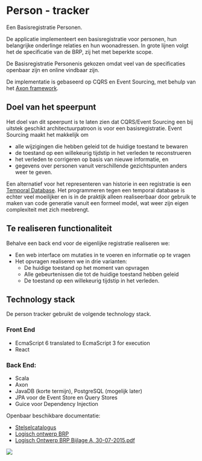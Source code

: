 # Person - tracker

Een Basisregistratie Personen.

De applicatie implementeert een basisregistratie voor personen, hun belangrijke
onderlinge relaties en hun woonadressen. In grote lijnen volgt het de
specificatie van de BRP, zij het met beperkte scope.

De Basisregistratie Personenis gekozen omdat veel van de specificaties openbaar
zijn en online vindbaar zijn.

De implementatie is gebaseerd op CQRS en Event Sourcing, met behulp van het
[Axon framework](http://www.axonframework.com).


## Doel van het speerpunt

Het doel van dit speerpunt is te laten zien dat CQRS/Event Sourcing een bij
uitstek geschikt architectuurpatroon is voor een basisregistratie. Event
Sourcing maakt het makkelijk om

- alle wijzigingen die hebben geleid tot de huidige toestand te bewaren
- de toestand op een willekeurig tijdstip in het verleden te reconstrueren
- het verleden te corrigeren op basis van nieuwe informatie, en
- gegevens over personen vanuit verschillende gezichtspunten anders weer te geven.

Een alternatief voor het representeren van historie in een registratie is een
[Temporal Database](https://en.wikipedia.org/wiki/Temporal_database). Het
programmeren tegen een temporal database is echter veel moeilijker en is in de
praktijk alleen realiseerbaar door gebruik te maken van code generatie vanuit
een formeel model, wat weer zijn eigen complexiteit met zich meebrengt.

## Te realiseren functionaliteit

Behalve een back end voor de eigenlijke registratie realiseren we:

- Een web interface om mutaties in te voeren en informatie op te vragen
- Het opvragen realiseren we in drie varianten:
    - De huidige toestand op het moment van opvragen
    - Alle gebeurtenissen die tot de huidige toestand hebben geleid
    - De toestand op een willekeurig tijdstip in het verleden.


## Technology stack

De person tracker gebruikt de volgende technology stack.

### Front End

- EcmaScript 6 translated to EcmaScript 3 for execution
- React

### Back End:

- Scala
- Axon
- JavaDB (korte termijn), PostgreSQL (mogelijk later)
- JPA voor de Event Store en Query Stores
- Guice voor Dependency Injection


Openbaar beschikbare documentatie:

- [Stelselcatalogus](http://www.digitaleoverheid.nl/onderwerpen/stelselinformatiepunt/stelsel-van-basisregistraties/stelselvoorzieningen/stelselcatalogus/authentieke-gegevens)
- [Logisch ontwerp BRP](http://www.operatiebrp.nl/afnemers/logisch-ontwerp-brp)
- [Logisch Ontwerp BRP Bijlage A, 30-07-2015.pdf](http://www.operatiebrp.nl/operatie-brp/nieuws/bijlage-gegevenswoordenboek-logisch-ontwerp-brp-gepubliceerd)

![](http://vignette1.wikia.nocookie.net/dragons-crown/images/b/bf/Orc.png/revision/latest?cb=20140311062419)
